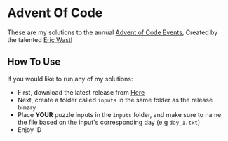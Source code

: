 # Advent Of Code

These are my solutions to the annual [Advent of Code Events](https://adventofcode.com), Created by the talented [Eric Wastl](http://was.tl/)

## How To Use
If you would like to run any of my solutions:
- First, download the latest release from [Here](https://github.com/BobbyShmurner/advent_of_code/releases/latest)
- Next, create a folder called `inputs` in the same folder as the release binary
- Place **YOUR** puzzle inputs in the `inputs` folder, and make sure to name the file based on the input's corresponding day (e.g `day_1.txt`)
- Enjoy :D
